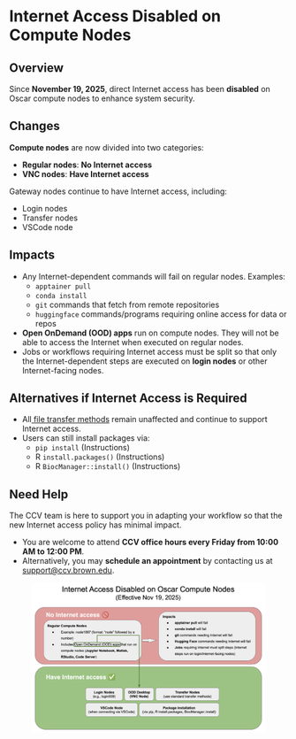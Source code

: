 # Internet Access Disabled on Compute Nodes

## Overview

Since **November 19, 2025**, direct Internet access has been **disabled** on Oscar compute nodes to enhance system security.

## Changes

**Compute nodes** are now divided into two categories:

* **Regular nodes**: **No Internet access**
* **VNC nodes**: **Have Internet access**

Gateway nodes continue to have Internet access, including:

* Login nodes
* Transfer nodes
* VSCode node

## Impacts

* Any Internet-dependent commands will fail on regular nodes. Examples:
  * `apptainer pull`
  * `conda install`
  * `git` commands that fetch from remote repositories
  * `huggingface` commands/programs requiring online access for data or repos
* **Open OnDemand (OOD) apps** run on compute nodes. They will not be able to access the Internet when executed on regular nodes.
* Jobs or workflows requiring Internet access must be split so that only the Internet-dependent steps are executed on **login nodes** or other Internet-facing nodes.

## Alternatives if Internet Access is Required

* All[ file transfer methods](../managing-files/filetransfer.md) remain unaffected and continue to support Internet access.
* Users can still install packages via:
  * `pip install` (Instructions)
  * R `install.packages()` (Instructions)
  * R `BiocManager::install()` (Instructions)

## Need Help

The CCV team is here to support you in adapting your workflow so that the new Internet access policy has minimal impact.

* You are welcome to attend **CCV office hours every Friday from 10:00 AM to 12:00 PM**.
* Alternatively, you may **schedule an appointment** by contacting us at support@ccv.brown.edu.

<figure><img src="../.gitbook/assets/image (29).png" alt=""><figcaption></figcaption></figure>
